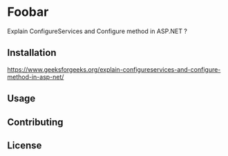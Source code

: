 # Foobar

Explain ConfigureServices and Configure method in ASP.NET ?

## Installation

https://www.geeksforgeeks.org/explain-configureservices-and-configure-method-in-asp-net/

## Usage

## Contributing

## License
